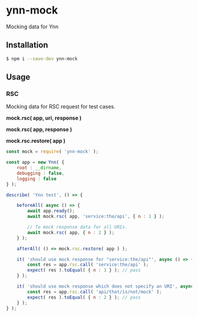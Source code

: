 # ynn-mock

Mocking data for Ynn

## Installation

```sh
$ npm i --save-dev ynn-mock
```

## Usage

### RSC

Mocking data for RSC request for test cases.

**mock.rsc( app, uri, response )**

**mock.rsc( app, response )**

**mock.rsc.restore( app )**

```js
const mock = require( 'ynn-mock' );

const app = new Ynn( {
    root : __dirname, 
    debugging : false,
    logging : false
} );

describe( 'Ynn test', () => {

    beforeAll( async () => {
        await app.ready();
        await mock.rsc( app, 'service:the/api', { n : 1 } );

        // To mock response data for all URIs.
        await mock.rsc( app, { n : 2 } );
    } );

    afterAll( () => mock.rsc.restore( app ) );

    it( 'should use mock response for "service:the/api"', async () => {
        const res = app.rsc.call( 'service:the/api' ); 
        expect( res ).toEqual( { n : 1 } ); // pass
    } );

    it( 'should use mock response which does not specify an URI', async () => {
        const res = app.rsc.call( 'api/that/is/not/mock' );
        expect( res ).toEqual( { n : 2 } ); // pass
    } );
} );
```
